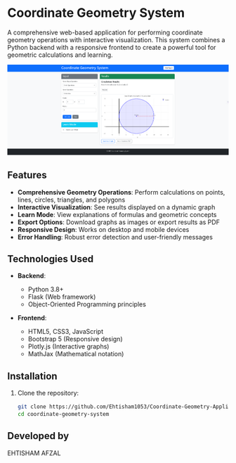 # Coordinate Geometry System

A comprehensive web-based application for performing coordinate geometry operations with interactive visualization. This system combines a Python backend with a responsive frontend to create a powerful tool for geometric calculations and learning.

![Alt Text](images/Geometry1.PNG)


## Features

- **Comprehensive Geometry Operations**: Perform calculations on points, lines, circles, triangles, and polygons
- **Interactive Visualization**: See results displayed on a dynamic graph
- **Learn Mode**: View explanations of formulas and geometric concepts
- **Export Options**: Download graphs as images or export results as PDF
- **Responsive Design**: Works on desktop and mobile devices
- **Error Handling**: Robust error detection and user-friendly messages

## Technologies Used

- **Backend**:
  - Python 3.8+
  - Flask (Web framework)
  - Object-Oriented Programming principles

- **Frontend**:
  - HTML5, CSS3, JavaScript
  - Bootstrap 5 (Responsive design)
  - Plotly.js (Interactive graphs)
  - MathJax (Mathematical notation)

## Installation

1. Clone the repository:
   ```bash
   git clone https://github.com/Ehtisham1053/Coordinate-Geometry-Application.git
   cd coordinate-geometry-system


## Developed by 
EHTISHAM AFZAL
